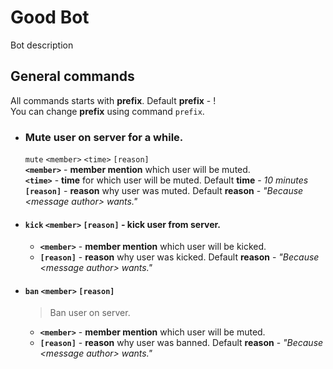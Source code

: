 # Good Bot
Bot description


## General commands
All commands starts with **prefix**. Default **prefix** - !  
You can change **prefix** using command `prefix`.

- ### Mute user on server for a while.
	`mute` `<member>` `<time>` `[reason]`  
	 **`<member>`** - **member mention** which user will be muted.  
	 **`<time>`** - **time** for which user will be muted. Default **time** - *10 minutes*  
	 **`[reason]`** - **reason** why user was muted. Default **reason** - *"Because \<message author\> wants."*

- #### `kick` `<member>` `[reason]` - kick user from server.  
	- **`<member>`** - **member mention** which user will be kicked.  
	- **`[reason]`** - **reason** why user was kicked. Default **reason** - *"Because \<message author\> wants."*

- #### `ban` `<member>` `[reason]`
	> Ban user on server.  
    - **`<member>`** - **member mention** which user will be muted.  
	- **`[reason]`** - **reason** why user was banned. Default **reason** - *"Because \<message author\> wants."*
